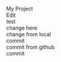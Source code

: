 My Project  
Edit  
test  
change here  
change from local  
commit  
commit from github  
commit  
